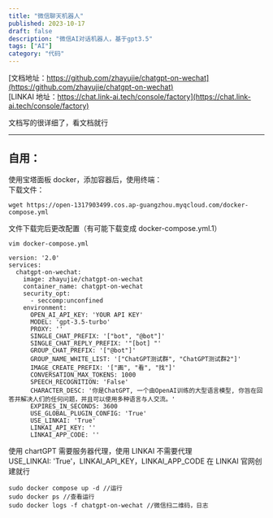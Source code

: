 ```yaml
---
title: "微信聊天机器人"
published: 2023-10-17
draft: false
description: "微信AI对话机器人，基于gpt3.5"
tags: ["AI"]
category: "代码"
---
```


[文档地址：https://github.com/zhayujie/chatgpt-on-wechat](https://github.com/zhayujie/chatgpt-on-wechat)  
[LINKAI 地址：https://chat.link-ai.tech/console/factory](https://chat.link-ai.tech/console/factory)

文档写的很详细了，看文档就行

---

## 自用：

使用宝塔面板 docker，添加容器后，使用终端：  
下载文件：

```shell
wget https://open-1317903499.cos.ap-guangzhou.myqcloud.com/docker-compose.yml
```

文件下载完后更改配置（有可能下载变成 docker-compose.yml.1）

```shell
vim docker-compose.yml
```

```
version: '2.0'
services:
  chatgpt-on-wechat:
    image: zhayujie/chatgpt-on-wechat
    container_name: chatgpt-on-wechat
    security_opt:
      - seccomp:unconfined
    environment:
      OPEN_AI_API_KEY: 'YOUR API KEY'
      MODEL: 'gpt-3.5-turbo'
      PROXY: ''
      SINGLE_CHAT_PREFIX: '["bot", "@bot"]'
      SINGLE_CHAT_REPLY_PREFIX: '"[bot] "'
      GROUP_CHAT_PREFIX: '["@bot"]'
      GROUP_NAME_WHITE_LIST: '["ChatGPT测试群", "ChatGPT测试群2"]'
      IMAGE_CREATE_PREFIX: '["画", "看", "找"]'
      CONVERSATION_MAX_TOKENS: 1000
      SPEECH_RECOGNITION: 'False'
      CHARACTER_DESC: '你是ChatGPT, 一个由OpenAI训练的大型语言模型, 你旨在回答并解决人们的任何问题，并且可以使用多种语言与人交流。'
      EXPIRES_IN_SECONDS: 3600
      USE_GLOBAL_PLUGIN_CONFIG: 'True'
      USE_LINKAI: 'True'
      LINKAI_API_KEY: ''
      LINKAI_APP_CODE: ''
```

使用 chartGPT 需要服务器代理，使用 LINKAI 不需要代理  
USE_LINKAI: 'True'，LINKAI_API_KEY，LINKAI_APP_CODE 在 LINKAI 官网创建就行

```shell
sudo docker compose up -d //运行
sudo docker ps //查看运行
sudo docker logs -f chatgpt-on-wechat //微信扫二维码，日志
```
